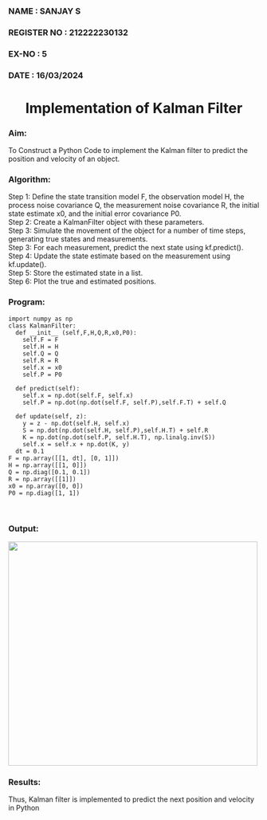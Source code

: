 <H3>NAME : SANJAY S</H3>
<H3>REGISTER NO : 212222230132</H3>
<H3>EX-NO : 5</H3>
<H3>DATE : 16/03/2024</H3>
<H1 ALIGN =CENTER> Implementation of Kalman Filter</H1>
<H3>Aim:</H3> To Construct a Python Code to implement the Kalman filter to predict the position and velocity of an object.
<H3>Algorithm:</H3>
Step 1: Define the state transition model F, the observation model H, the process noise covariance Q, the measurement noise covariance R, the initial state estimate x0, and the initial error covariance P0.<BR>
Step 2:  Create a KalmanFilter object with these parameters.<BR>
Step 3: Simulate the movement of the object for a number of time steps, generating true states and measurements. <BR>
Step 3: For each measurement, predict the next state using kf.predict().<BR>
Step 4: Update the state estimate based on the measurement using kf.update().<BR>
Step 5: Store the estimated state in a list.<BR>
Step 6: Plot the true and estimated positions.<BR>
<H3>Program:</H3>

```
import numpy as np
class KalmanFilter:
  def __init__ (self,F,H,Q,R,x0,P0):
    self.F = F 
    self.H = H 
    self.Q = Q 
    self.R = R 
    self.x = x0 
    self.P = P0
  
  def predict(self):
    self.x = np.dot(self.F, self.x)
    self.P = np.dot(np.dot(self.F, self.P),self.F.T) + self.Q
  
  def update(self, z):
    y = z - np.dot(self.H, self.x)
    S = np.dot(np.dot(self.H, self.P),self.H.T) + self.R
    K = np.dot(np.dot(self.P, self.H.T), np.linalg.inv(S))
    self.x = self.x + np.dot(K, y)
  dt = 0.1 
F = np.array([[1, dt], [0, 1]]) 
H = np.array([[1, 0]]) 
Q = np.diag([0.1, 0.1]) 
R = np.array([[1]]) 
x0 = np.array([0, 0]) 
P0 = np.diag([1, 1]) 
```
<br>
<H3>Output:</H3>

<img src="https://github.com/22002102/Ex-5--AAI/assets/119091638/784add88-607c-4892-b68d-4674b6660e3b" width=500 height=450>

<H3>Results:</H3>

Thus, Kalman filter is implemented to predict the next position and   velocity in Python



